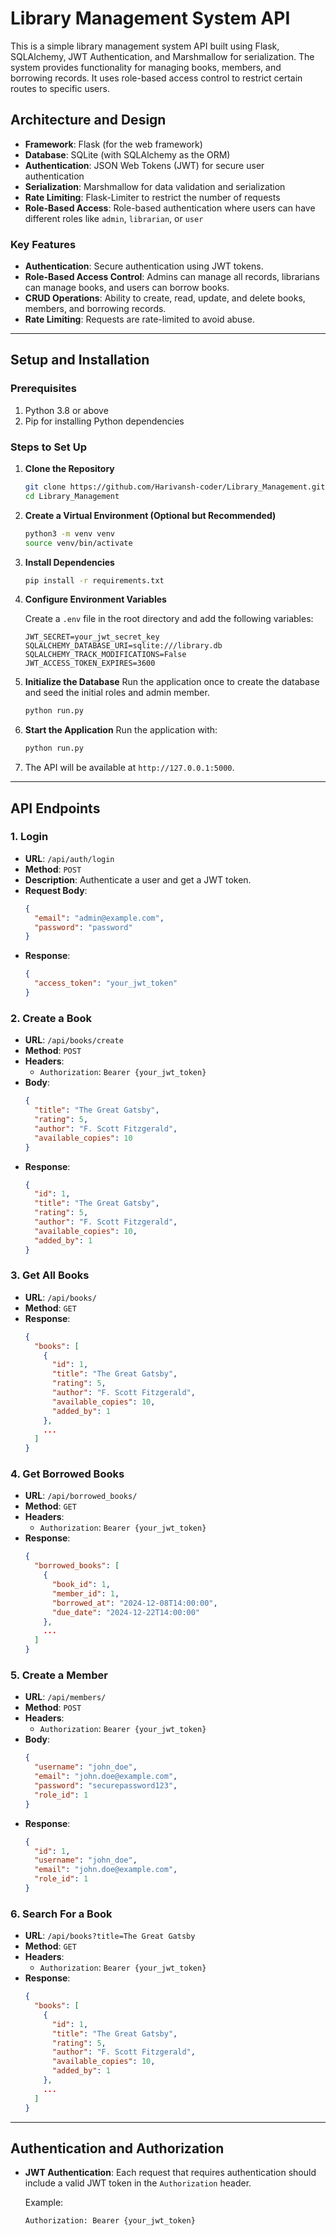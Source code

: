 # Library Management System API

This is a simple library management system API built using Flask, SQLAlchemy, JWT Authentication, and Marshmallow for serialization. The system provides functionality for managing books, members, and borrowing records. It uses role-based access control to restrict certain routes to specific users.

## Architecture and Design

- **Framework**: Flask (for the web framework)
- **Database**: SQLite (with SQLAlchemy as the ORM)
- **Authentication**: JSON Web Tokens (JWT) for secure user authentication
- **Serialization**: Marshmallow for data validation and serialization
- **Rate Limiting**: Flask-Limiter to restrict the number of requests
- **Role-Based Access**: Role-based authentication where users can have different roles like `admin`, `librarian`, or `user`

### Key Features

- **Authentication**: Secure authentication using JWT tokens.
- **Role-Based Access Control**: Admins can manage all records, librarians can manage books, and users can borrow books.
- **CRUD Operations**: Ability to create, read, update, and delete books, members, and borrowing records.
- **Rate Limiting**: Requests are rate-limited to avoid abuse.

---

## Setup and Installation

### Prerequisites

1. Python 3.8 or above
2. Pip for installing Python dependencies

### Steps to Set Up

1. **Clone the Repository**

   ```bash
   git clone https://github.com/Harivansh-coder/Library_Management.git
   cd Library_Management
   ```

2. **Create a Virtual Environment (Optional but Recommended)**

   ```bash
   python3 -m venv venv
   source venv/bin/activate 
   ```

3. **Install Dependencies**

   ```bash
   pip install -r requirements.txt
   ```

4. **Configure Environment Variables**

   Create a `.env` file in the root directory and add the following variables:

   ```env
   JWT_SECRET=your_jwt_secret_key
   SQLALCHEMY_DATABASE_URI=sqlite:///library.db
   SQLALCHEMY_TRACK_MODIFICATIONS=False
   JWT_ACCESS_TOKEN_EXPIRES=3600
   ```

5. **Initialize the Database**
   Run the application once to create the database and seed the initial roles and admin member.

   ```bash
   python run.py
   ```

6. **Start the Application**
   Run the application with:

   ```bash
   python run.py
   ```

7. The API will be available at `http://127.0.0.1:5000`.

---

## API Endpoints

### 1. **Login**

- **URL**: `/api/auth/login`
- **Method**: `POST`
- **Description**: Authenticate a user and get a JWT token.
- **Request Body**:
  ```json
  {
    "email": "admin@example.com",
    "password": "password"
  }
  ```
- **Response**:
  ```json
  {
    "access_token": "your_jwt_token"
  }
  ```

### 2. **Create a Book**

- **URL**: `/api/books/create`
- **Method**: `POST`
- **Headers**:
  - `Authorization`: `Bearer {your_jwt_token}`
- **Body**:
  ```json
  {
    "title": "The Great Gatsby",
    "rating": 5,
    "author": "F. Scott Fitzgerald",
    "available_copies": 10
  }
  ```
- **Response**:
  ```json
  {
    "id": 1,
    "title": "The Great Gatsby",
    "rating": 5,
    "author": "F. Scott Fitzgerald",
    "available_copies": 10,
    "added_by": 1
  }
  ```

### 3. **Get All Books**

- **URL**: `/api/books/`
- **Method**: `GET`
- **Response**:
  ```json
  {
    "books": [
      {
        "id": 1,
        "title": "The Great Gatsby",
        "rating": 5,
        "author": "F. Scott Fitzgerald",
        "available_copies": 10,
        "added_by": 1
      },
      ...
    ]
  }
  ```

### 4. **Get Borrowed Books**

- **URL**: `/api/borrowed_books/`
- **Method**: `GET`
- **Headers**:
  - `Authorization`: `Bearer {your_jwt_token}`
- **Response**:
  ```json
  {
    "borrowed_books": [
      {
        "book_id": 1,
        "member_id": 1,
        "borrowed_at": "2024-12-08T14:00:00",
        "due_date": "2024-12-22T14:00:00"
      },
      ...
    ]
  }
  ```

### 5. **Create a Member**

- **URL**: `/api/members/`
- **Method**: `POST`
- **Headers**:
  - `Authorization`: `Bearer {your_jwt_token}`
- **Body**:
  ```json
  {
    "username": "john_doe",
    "email": "john.doe@example.com",
    "password": "securepassword123",
    "role_id": 1
  }
  ```
- **Response**:
  ```json
  {
    "id": 1,
    "username": "john_doe",
    "email": "john.doe@example.com",
    "role_id": 1
  }
  ```

### 6. **Search For a Book**

- **URL**: `/api/books?title=The Great Gatsby`
- **Method**: `GET`
- **Headers**:
  - `Authorization`: `Bearer {your_jwt_token}`
- **Response**:
  ```json
  {
    "books": [
      {
        "id": 1,
        "title": "The Great Gatsby",
        "rating": 5,
        "author": "F. Scott Fitzgerald",
        "available_copies": 10,
        "added_by": 1
      },
      ...
    ]
  }
  ```

---

## Authentication and Authorization

- **JWT Authentication**: Each request that requires authentication should include a valid JWT token in the `Authorization` header.

  Example:

  ```bash
  Authorization: Bearer {your_jwt_token}
  ```
